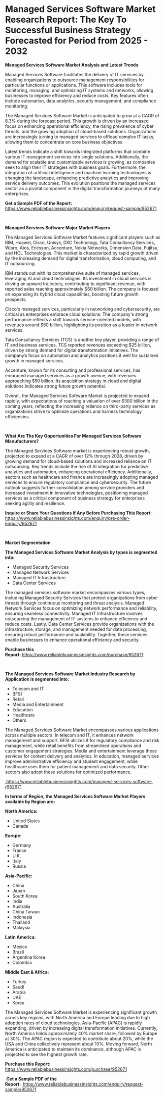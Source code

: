 <p><h1>Managed Services Software Market Research Report: The Key To Successful Business Strategy Forecasted for Period from 2025 - 2032</h1></p><p><strong>Managed Services Software Market Analysis and Latest Trends</strong></p>
<p><p>Managed Services Software facilitates the delivery of IT services by enabling organizations to outsource management responsibilities for particular functions or applications. This software includes tools for monitoring, managing, and optimizing IT systems and networks, allowing businesses to improve efficiency and reduce costs. Key features often include automation, data analytics, security management, and compliance monitoring. </p><p>The Managed Services Software Market is anticipated to grow at a CAGR of 8.3% during the forecast period. This growth is driven by an increased focus on enhancing operational efficiency, the rising prevalence of cyber threats, and the growing adoption of cloud-based solutions. Organizations are increasingly turning to managed services to offload complex IT tasks, allowing them to concentrate on core business objectives. </p><p>Latest trends indicate a shift towards integrated platforms that combine various IT management services into single solutions. Additionally, the demand for scalable and customizable services is growing, as companies seek to align their IT strategies with business goals. Furthermore, the integration of artificial intelligence and machine learning technologies is changing the landscape, enhancing predictive analytics and improving service delivery outcomes. This evolution positions the managed services sector as a pivotal component in the digital transformation journeys of many enterprises.</p></p>
<p><strong>Get a Sample PDF of the Report:&nbsp;</strong> <a href="https://www.reliablebusinessinsights.com/enquiry/request-sample/952671?utm_campaign=3344&utm_medium=2&utm_source=Github&utm_content=ia&utm_term=17042025&utm_id=managed-services-software">https://www.reliablebusinessinsights.com/enquiry/request-sample/952671</a></p>
<p>&nbsp;</p>
<p><strong>Managed Services Software Major Market Players</strong></p>
<p><p>The Managed Services Software Market features significant players such as IBM, Huawei, Cisco, Unisys, DXC Technology, Tata Consultancy Services, Wipro, Atos, Ericsson, Accenture, Nokia Networks, Dimension Data, Fujitsu, and HCL Technologies. This market is characterized by rapid growth driven by the increasing demand for digital transformation, cloud computing, and IT outsourcing.</p><p>IBM stands out with its comprehensive suite of managed services, leveraging AI and cloud technologies. Its investment in cloud services is driving an upward trajectory, contributing to significant revenue, with reported sales reaching approximately $60 billion. The company is focused on expanding its hybrid cloud capabilities, boosting future growth prospects.</p><p>Cisco's managed services, particularly in networking and cybersecurity, are critical as enterprises embrace cloud solutions. The company's strong performance reflects a shift towards service-oriented models, with revenues around $50 billion, highlighting its position as a leader in network services.</p><p>Tata Consultancy Services (TCS) is another key player, providing a range of IT and business services. TCS reported revenues exceeding $25 billion, driven by strong demand for digital transformation initiatives. The company’s focus on automation and analytics positions it well for sustained growth in managed services.</p><p>Accenture, known for its consulting and professional services, has embraced managed services as a growth avenue, with revenues approaching $50 billion. Its acquisition strategy in cloud and digital solutions indicates strong future growth potential.</p><p>Overall, the Managed Services Software Market is projected to expand rapidly, with expectations of reaching a valuation of over $500 billion in the coming years, reflecting the increasing reliance on third-party services as organizations strive to optimize operations and harness technology efficiencies.</p></p>
<p>&nbsp;</p>
<p><strong>What Are The Key Opportunities For Managed Services Software Manufacturers?</strong></p>
<p><p>The Managed Services Software market is experiencing robust growth, projected to expand at a CAGR of over 12% through 2028, driven by growing demand for cloud-based solutions and increased reliance on IT outsourcing. Key trends include the rise of AI integration for predictive analytics and automation, enhancing operational efficiency. Additionally, sectors such as healthcare and finance are increasingly adopting managed services to ensure regulatory compliance and cybersecurity. The future outlook suggests further consolidation among service providers and increased investment in innovative technologies, positioning managed services as a critical component of business strategy for enterprises seeking agility and resilience.</p></p>
<p><strong>Inquire or Share Your Questions If Any Before Purchasing This Report:</strong> <a href="https://www.reliablebusinessinsights.com/enquiry/pre-order-enquiry/952671?utm_campaign=3344&utm_medium=2&utm_source=Github&utm_content=ia&utm_term=17042025&utm_id=managed-services-software">https://www.reliablebusinessinsights.com/enquiry/pre-order-enquiry/952671</a></p>
<p>&nbsp;</p>
<p><strong>Market Segmentation</strong></p>
<p><strong>The Managed Services Software Market Analysis by types is segmented into:</strong></p>
<p><ul><li>Managed Security Services</li><li>Managed Network Services</li><li>Managed IT Infrastructure</li><li>Data Center Services</li></ul></p>
<p><p>The managed services software market encompasses various types, including Managed Security Services that protect organizations from cyber threats through continuous monitoring and threat analysis. Managed Network Services focus on optimizing network performance and reliability, ensuring seamless connectivity. Managed IT Infrastructure involves outsourcing the management of IT systems to enhance efficiency and reduce costs. Lastly, Data Center Services provide organizations with the infrastructure, storage, and management needed for data processing, ensuring robust performance and scalability. Together, these services enable businesses to enhance operational efficiency and security.</p></p>
<p><strong>Purchase this Report:&nbsp;</strong><a href="https://www.reliablebusinessinsights.com/purchase/952671?utm_campaign=3344&utm_medium=2&utm_source=Github&utm_content=ia&utm_term=17042025&utm_id=managed-services-software">https://www.reliablebusinessinsights.com/purchase/952671</a></p>
<p>&nbsp;</p>
<p><strong>The Managed Services Software Market Industry Research by Application is segmented into:</strong></p>
<p><ul><li>Telecom and IT</li><li>BFSI</li><li>Retail</li><li>Media and Entertainment</li><li>Education</li><li>Healthcare</li><li>Others</li></ul></p>
<p><p>The Managed Services Software Market encompasses various applications across multiple sectors. In telecom and IT, it enhances network management and support. BFSI utilizes it for regulatory compliance and risk management, while retail benefits from streamlined operations and customer engagement strategies. Media and entertainment leverage these services for content delivery and analytics. In education, managed services improve administrative efficiency and student engagement, while healthcare uses them for patient management and data security. Other sectors also adopt these solutions for optimized performance.</p></p>
<p><a href="https://www.reliablebusinessinsights.com/managed-services-software-r952671?utm_campaign=3344&utm_medium=2&utm_source=Github&utm_content=ia&utm_term=17042025&utm_id=managed-services-software">&nbsp;https://www.reliablebusinessinsights.com/managed-services-software-r952671</a></p>
<p><strong>In terms of Region, the Managed Services Software Market Players available by Region are:</strong></p>
<p>
    <p> <strong> North America: </strong>
        <ul>
            <li>United States</li>
            <li>Canada</li>
        </ul>
        </p> 
    <p> <strong> Europe: </strong>
        <ul>
            <li>Germany</li>
            <li>France</li>
            <li>U.K.</li>
            <li>Italy</li>
            <li>Russia</li>
        </ul>
        </p> 
    <p> <strong> Asia-Pacific: </strong>
        <ul>
            <li>China</li>
            <li>Japan</li>
            <li>South Korea</li>
            <li>India</li>
            <li>Australia</li>
            <li>China Taiwan</li>
            <li>Indonesia</li>
            <li>Thailand</li>
            <li>Malaysia</li>
        </ul>
        </p> 
    <p> <strong> Latin America: </strong>
        <ul>
            <li>Mexico</li>
            <li>Brazil</li>
            <li>Argentina Korea</li>
            <li>Colombia</li>
        </ul>
        </p> 
    <p> <strong> Middle East & Africa: </strong>
        <ul>
            <li>Turkey</li>
            <li>Saudi</li>
            <li>Arabia</li>
            <li>UAE</li>
            <li>Korea</li>
        </ul>
    </p>
    </p>
<p><p>The Managed Services Software Market is experiencing significant growth across key regions, with North America and Europe leading due to high adoption rates of cloud technologies. Asia-Pacific (APAC) is rapidly expanding, driven by increasing digital transformation initiatives. Currently, North America holds approximately 40% market share, followed by Europe at 30%. The APAC region is expected to contribute about 20%, while the USA and China collectively represent about 10%. Moving forward, North America is anticipated to maintain its dominance, although APAC is projected to see the highest growth rate.</p></p>
<p><strong>Purchase this Report: </strong><a href="https://www.reliablebusinessinsights.com/purchase/952671?utm_campaign=3344&utm_medium=2&utm_source=Github&utm_content=ia&utm_term=17042025&utm_id=managed-services-software">https://www.reliablebusinessinsights.com/purchase/952671</a></p>
<p>&nbsp;<strong>Get a Sample PDF of the Report:&nbsp;&nbsp;</strong><a href="https://www.reliablebusinessinsights.com/enquiry/request-sample/952671?utm_campaign=3344&utm_medium=2&utm_source=Github&utm_content=ia&utm_term=17042025&utm_id=managed-services-software">https://www.reliablebusinessinsights.com/enquiry/request-sample/952671</a></p>
<p><strong></strong></p>
<p><p></p><p></p><p></p></p>